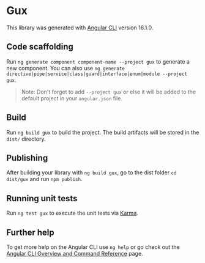 # Gux

This library was generated with [Angular CLI](https://github.com/angular/angular-cli) version 16.1.0.

## Code scaffolding

Run `ng generate component component-name --project gux` to generate a new component. You can also use `ng generate directive|pipe|service|class|guard|interface|enum|module --project gux`.
> Note: Don't forget to add `--project gux` or else it will be added to the default project in your `angular.json` file. 

## Build

Run `ng build gux` to build the project. The build artifacts will be stored in the `dist/` directory.

## Publishing

After building your library with `ng build gux`, go to the dist folder `cd dist/gux` and run `npm publish`.

## Running unit tests

Run `ng test gux` to execute the unit tests via [Karma](https://karma-runner.github.io).

## Further help

To get more help on the Angular CLI use `ng help` or go check out the [Angular CLI Overview and Command Reference](https://angular.io/cli) page.
